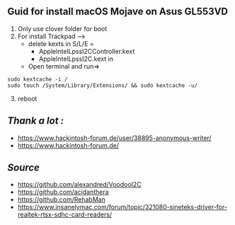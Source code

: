 **Guid for install macOS Mojave on Asus GL553VD**
----------------------------------------------
1. Only use clover folder for boot 
2.  For install Trackpad -->
    - delete kexts in S/L/E =
        - AppleIntelLpssI2CController.kext 
        - AppleIntelLpssI2C.kext in 
    - Open terminal and run=> 
```
sudo kextcache -i /
sudo touch /System/Library/Extensions/ && sudo kextcache -u/
```
3. reboot


*Thank a lot :*
----------------------------------------------
- https://www.hackintosh-forum.de/user/38895-anonymous-writer/
- https://www.hackintosh-forum.de/

*Source*
----------------------------------------------
- https://github.com/alexandred/VoodooI2C
- https://github.com/acidanthera
- https://github.com/RehabMan
- https://www.insanelymac.com/forum/topic/321080-sineteks-driver-for-realtek-rtsx-sdhc-card-readers/
